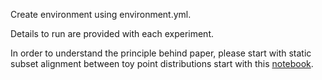 Create environment using environment.yml.

Details to run are provided with each experiment.

In order to understand the principle behind paper, please start with static subset alignment between toy point distributions start with this [notebook](static_subsetting_toy.ipynb).
